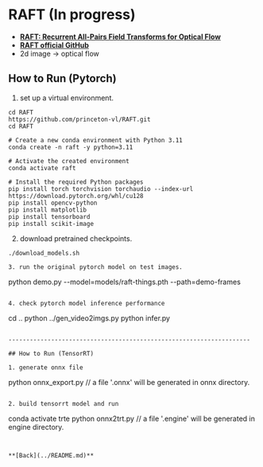 # RAFT (In progress)
- **[RAFT: Recurrent All-Pairs Field Transforms for Optical Flow](https://arxiv.org/pdf/2003.12039)**
- **[RAFT official GitHub](https://github.com/princeton-vl/raft)**
- 2d image -> optical flow

## How to Run (Pytorch)

1. set up a virtual environment.
```
cd RAFT
https://github.com/princeton-vl/RAFT.git
cd RAFT

# Create a new conda environment with Python 3.11
conda create -n raft -y python=3.11

# Activate the created environment
conda activate raft

# Install the required Python packages
pip install torch torchvision torchaudio --index-url https://download.pytorch.org/whl/cu128
pip install opencv-python
pip install matplotlib
pip install tensorboard
pip install scikit-image
```

2. download pretrained checkpoints.
```
./download_models.sh

3. run the original pytorch model on test images.
```
python demo.py --model=models/raft-things.pth --path=demo-frames
```

4. check pytorch model inference performance
```
cd ..
python ../gen_video2imgs.py
python infer.py
```

--------------------------------------------------------------------

## How to Run (TensorRT)

1. generate onnx file

```
python onnx_export.py
// a file '.onnx' will be generated in onnx directory.
```

2. build tensorrt model and run

```
conda activate trte
python onnx2trt.py
// a file '.engine' will be generated in engine directory.
```


**[Back](../README.md)** 